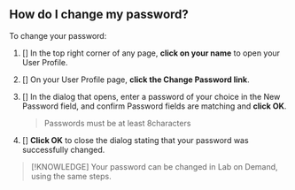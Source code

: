 ## How do I change my password?

To change your password:

1. [] In the top right corner of any page, **click on your name** to open your User Profile. 

1. [] On your User Profile page, **click the Change Password link**. 

1. [] In the dialog that opens, enter a password of your choice in the New Password field, and confirm Password fields are matching and **click OK**. 

    >Passwords must be at least 8characters

1. [] **Click OK** to close the dialog stating that your password was successfully changed.

> [!KNOWLEDGE] Your password can be changed in Lab on Demand, using the same steps. 